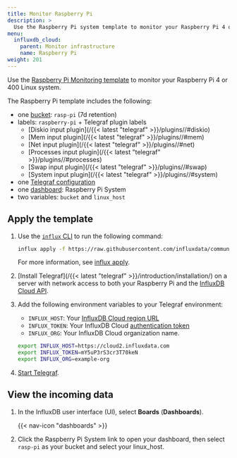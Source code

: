 ```yaml
---
title: Monitor Raspberry Pi
description: >
  Use the Raspberry Pi system template to monitor your Raspberry Pi 4 or 400 Linux system. 
menu:
  influxdb_cloud:
    parent: Monitor infrastructure
    name: Raspberry Pi
weight: 201
---
```


Use the [Raspberry Pi Monitoring template](https://github.com/influxdata/community-templates/tree/master/raspberry-pi) to monitor your Raspberry Pi 4 or 400 Linux system.

The Raspberry Pi template includes the following:

- one [bucket](/influxdb/cloud/reference/glossary/#bucket): `rasp-pi` (7d retention)
- labels: `raspberry-pi` + Telegraf plugin labels
  - [Diskio input plugin](/{{< latest "telegraf" >}}/plugins//#diskio) 
  - [Mem input plugin](/{{< latest "telegraf" >}}/plugins//#mem) 
  - [Net input plugin](/{{< latest "telegraf" >}}/plugins//#net) 
  - [Processes input plugin](/{{< latest "telegraf" >}}/plugins//#processes) 
  - [Swap input plugin](/{{< latest "telegraf" >}}/plugins//#swap) 
  - [System input plugin](/{{< latest "telegraf" >}}/plugins//#system) 
- one [Telegraf configuration](/influxdb/cloud/telegraf-configs/)
- one [dashboard](/influxdb/cloud/reference/glossary/#dashboard): Raspberry Pi System
- two variables: `bucket` and `linux_host`

## Apply the template

1. Use the [`influx` CLI](/influxdb/cloud/reference/cli/influx/) to run the following command:

    ```sh
    influx apply -f https://raw.githubusercontent.com/influxdata/community-templates/master/raspberry-pi/raspberry-pi-system.yml
    ```
    For more information, see [influx apply](/influxdb/cloud/reference/cli/influx/apply/).
2. [Install Telegraf](/{{< latest "telegraf" >}}/introduction/installation/) on a server with network access to both your Raspberry Pi and the [InfluxDB Cloud API](/influxdb/cloud/reference/api/).
3. Add the following environment variables to your Telegraf environment:

    - `INFLUX_HOST`: Your [InfluxDB Cloud region URL](/influxdb/cloud/reference/regions/)
    - `INFLUX_TOKEN`: Your InfluxDB Cloud [authentication token](/influxdb/cloud/security/tokens/)
    - `INFLUX_ORG`: Your InfluxDB Cloud organization name.
    
    ```sh
    export INFLUX_HOST=https://cloud2.influxdata.com
    export INFLUX_TOKEN=mY5uP3rS3cr3T70keN
    export INFLUX_ORG=example-org
    ```

4. [Start Telegraf](/influxdb/cloud/write-data/no-code/use-telegraf/auto-config/#start-telegraf).

## View the incoming data

1. In the InfluxDB user interface (UI), select **Boards** (**Dashboards**).

    {{< nav-icon "dashboards" >}}
2. Click the Raspberry Pi System link to open your dashboard, then select `rasp-pi` as your bucket and select your linux_host. 
